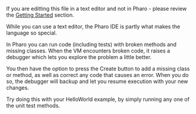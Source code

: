 If you are editting this file in a text editor and not in Pharo - 
please review the [Getting Started](https://exercism.io/tracks/pharo/installation) section. 

While you can use a text editor, the Pharo IDE is partly what makes the language so special.

In Pharo you can run code (including tests) with broken methods and missing classes.  When the VM encounters broken code, it raises a debugger which lets you explore the problem a little better.  

You then have the option to press the Create button to add a missing class or method, as well as correct any code that causes an error. When you do so, the debugger will backup and let you resume execution with your new changes.

Try doing this with your HelloWorld example, by simply running any one of the unit test methods.
